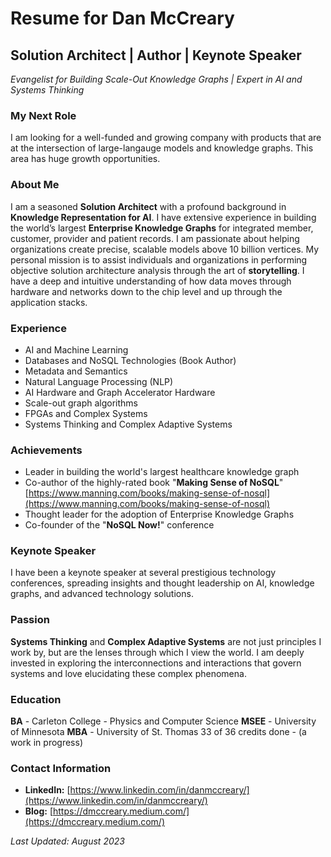 # Resume for Dan McCreary

## Solution Architect | Author | Keynote Speaker

*Evangelist for Building Scale-Out Knowledge Graphs | Expert in AI and Systems Thinking*

### My Next Role

I am looking for a well-funded and growing company with products that are at the intersection of large-langauge models and knowledge graphs.  This area has huge growth opportunities.

### About Me

I am a seasoned **Solution Architect** with a profound background in **Knowledge Representation for AI**. I have extensive experience in building the world’s largest **Enterprise Knowledge Graphs** for integrated member, customer, provider and patient records. I am passionate about helping organizations create precise, scalable models above 10 billion vertices. My personal mission is to assist individuals and organizations in performing objective solution architecture analysis through the art of **storytelling**.  I have a deep and intuitive understanding of how data moves through hardware and networks down to the chip level and up through the application stacks.

### Experience

- AI and Machine Learning
- Databases and NoSQL Technologies (Book Author)
- Metadata and Semantics
- Natural Language Processing (NLP)
- AI Hardware and Graph Accelerator Hardware
- Scale-out graph algorithms
- FPGAs and Complex Systems
- Systems Thinking and Complex Adaptive Systems

### Achievements

- Leader in building the world's largest healthcare knowledge graph
- Co-author of the highly-rated book "**Making Sense of NoSQL**" [https://www.manning.com/books/making-sense-of-nosql](https://www.manning.com/books/making-sense-of-nosql)
- Thought leader for the adoption of Enterprise Knowledge Graphs
- Co-founder of the "**NoSQL Now!**" conference

### Keynote Speaker

I have been a keynote speaker at several prestigious technology conferences, spreading insights and thought leadership on AI, knowledge graphs, and advanced technology solutions.

### Passion

**Systems Thinking** and **Complex Adaptive Systems** are not just principles I work by, but are the lenses through which I view the world. I am deeply invested in exploring the interconnections and interactions that govern systems and love elucidating these complex phenomena.

### Education

**BA** - Carleton College - Physics and Computer Science
**MSEE** - University of Minnesota
**MBA** - University of St. Thomas 33 of 36 credits done - (a work in progress)

### Contact Information
- **LinkedIn:** [https://www.linkedin.com/in/danmccreary/](https://www.linkedin.com/in/danmccreary/)
- **Blog:** [https://dmccreary.medium.com/](https://dmccreary.medium.com/)

*Last Updated: August 2023*

